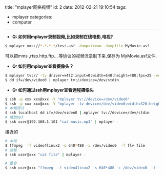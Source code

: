 title: "mplayer网络视频"
id: 2
date: 2012-02-21 19:10:54
tags:
- mplayer
categories:
- computer
---

+ **Q: 如何用mplayer录制视频,比如录制在线电影,电视?**

```bash
$ mplayer mms://*.*.*.*/test.asf -dumpstream -dumpfile MyMovie.asf
```
可以把mms ,rtsp.http.ftp….等协议的视频流录制下来,保存为 MyMovie.asf文件.

<!--more-->

+ **Q: 如何用mplayer查看摄像头？**

```bash
$ mplayer tv:// -tv driver=v4l2:input=0:width=640:height=480:fps=25 -vo x11
$ dd if=/dev/video0 | mplayer tv://device=/dev/stdin
```

+ **Q: 如何通过ssh用mplayer查看远程摄像头**

```bash
$ ssh -p xxx xxx@xxx -Y "mplayer tv://device=/dev/video0"
$ ssh -p xxx xxx@xxx -Y "mplayer -tv device=/dev/video0:width=320:height=240:fps=25 tv://"
# 本地测试
$ ssh localhost dd if=/dev/video0 | mplayer tv://device=/dev/stdin
# 播放mp3
$ ssh user@192.168.1.101 "cat music.mp3" | mplayer -
```
接近的
```bash
# 本地
$ ffmpeg  -f video4linux2 -s 640*480 -i /dev/video0  -f flv file
# 远程
$ ssh user@xxx "cat file" | mplayer -

# 整合
$ ssh user@xxx "ffmpeg  -f video4linux2 -s 640*480 -i /dev/video0  -f flv file & sleep 15s;cat file" | mplayer -
```

